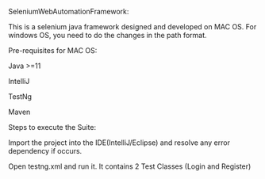 SeleniumWebAutomationFramework:

This is a selenium java framework designed and developed on MAC OS. For windows OS, you need to do the changes in the path format. 

Pre-requisites for MAC OS:

Java >=11

IntelliJ

TestNg

Maven

Steps to execute the Suite:

Import the project into the IDE(IntelliJ/Eclipse) and resolve any error dependency if occurs.

Open testng.xml and run it. It contains 2 Test Classes (Login and Register)
